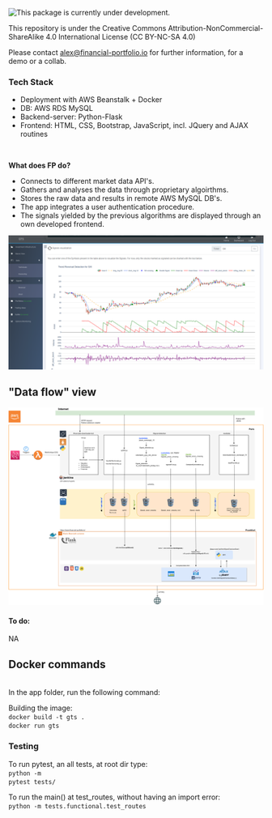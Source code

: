 ![This package is currently under development.](https://img.shields.io/badge/under-development-orange.svg)

This repository is under the Creative Commons Attribution-NonCommercial-ShareAlike 4.0 International License (CC BY-NC-SA 4.0)


Please contact alex@financial-portfolio.io for further information, for a demo or a collab.
</br>


### Tech Stack
<ul>
	<li>Deployment with AWS Beanstalk + Docker
	<li>DB: AWS RDS MySQL
	<li>Backend-server: Python-Flask
	<li>Frontend: HTML, CSS, Bootstrap, JavaScript, incl. JQuery and AJAX routines 
</ul>
<br>

**What does FP do?**  
- Connects to different market data API's. 
- Gathers and analyses the data through proprietary algoirthms. 
- Stores the raw data and results in remote AWS MySQL DB's.
- The app integrates a user authentication procedure.
- The signals yielded by the previous algorithms are displayed through an own developed frontend.


![alt text](SV/static/dash.png)


## "Data flow" view

![alt text](SV/static/signal_flow_na2.png)


<h4> To do: </h4>

NA <br>

<h2> Docker commands</h2> </br>
In the app folder, run the following command: </br>

Building the image:</br>
<code>docker build -t gts .</code><br>
<code>docker run gts</code>



### Testing

To run pytest, an all tests, at root dir type:<br>
<code>python -m pytest tests/</code> <br>

To run the main() at test_routes, without having an import error:<br>
<code>python -m tests.functional.test_routes</code>

